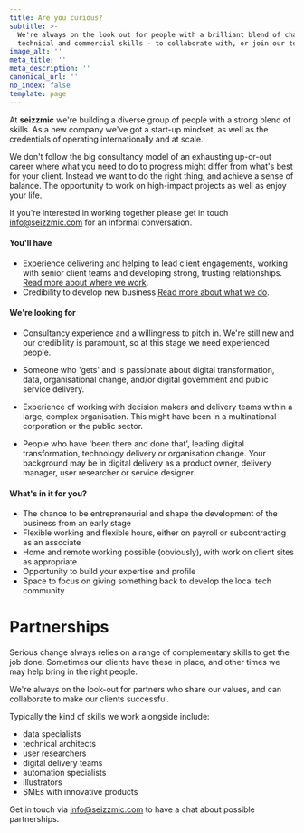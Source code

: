 ```yaml
---
title: Are you curious?
subtitle: >-
  We're always on the look out for people with a brilliant blend of change,
  technical and commercial skills - to collaborate with, or join our team.
image_alt: ''
meta_title: ''
meta_description: ''
canonical_url: ''
no_index: false
template: page
---
```

At **seizzmic** we're building a diverse group of people with a strong blend of skills. As a new company we've got a start-up mindset, as well as the credentials of operating internationally and at scale.

We don't follow the big consultancy model of an exhausting up-or-out career where what you need to do to progress might differ from what's best for your client. Instead we want to do the right thing, and achieve a sense of balance. The opportunity to work on high-impact projects as well as enjoy your life.

If you're interested in working together please get in touch <info@seizzmic.com> for an informal conversation.

#### You'll have

*   Experience delivering and helping to lead client engagements, working with senior client teams and developing strong, trusting relationships.
    [Read more about where we work](/where-we-work).
*   Credibility to develop new business
    [Read more about what we do](/what-we-do).

#### We're looking for

*   Consultancy experience and a willingness to pitch in. We're still new and our credibility is paramount, so at this stage we need experienced people.

*   Someone who 'gets' and is passionate about digital transformation, data, organisational change, and/or digital government and public service delivery.

*   Experience of working with decision makers and delivery teams within a large, complex organisation. This might have been in a multinational corporation or the public sector.

*   People who have 'been there and done that', leading digital transformation, technology delivery or organisation change. Your background may be in digital delivery as a product owner, delivery manager, user researcher or service designer.

#### What's in it for you?

*   The chance to be entrepreneurial and shape the development of the business from an early stage
*   Flexible working and flexible hours, either on payroll or subcontracting as an associate
*   Home and remote working possible (obviously), with work on client sites as appropriate
*   Opportunity to build your expertise and profile
*   Space to focus on giving something back to develop the local tech community

# Partnerships

Serious change always relies on a range of complementary skills to get the job done. Sometimes our clients have these in place, and other times we may help bring in the right people.

We're always on the look-out for partners who share our values, and can collaborate to make our clients successful.

Typically the kind of skills we work alongside include:

*   data specialists
*   technical architects
*   user researchers
*   digital delivery teams
*   automation specialists
*   illustrators
*   SMEs with innovative products

Get in touch via <info@seizzmic.com> to have a chat about possible partnerships.

